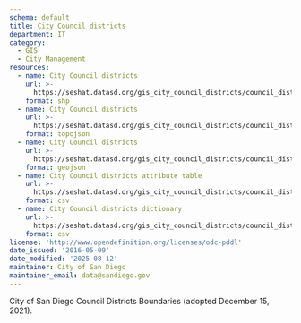 ```yaml
---
schema: default
title: City Council districts
department: IT
category:
  - GIS
  - City Management
resources:
  - name: City Council districts
    url: >-
      https://seshat.datasd.org/gis_city_council_districts/council_districts_datasd.zip
    format: shp
  - name: City Council districts
    url: >-
      https://seshat.datasd.org/gis_city_council_districts/council_districts_datasd.topo.json
    format: topojson
  - name: City Council districts
    url: >-
      https://seshat.datasd.org/gis_city_council_districts/council_districts_datasd.geojson
    format: geojson
  - name: City Council districts attribute table
    url: >-
      https://seshat.datasd.org/gis_city_council_districts/council_districts_datasd.csv
    format: csv
  - name: City Council districts dictionary
    url: >-
      https://seshat.datasd.org/gis_city_council_districts/council_districts_dictionary_datasd.csv
    format: csv
license: 'http://www.opendefinition.org/licenses/odc-pddl'
date_issued: '2016-05-09'
date_modified: '2025-08-12'
maintainer: City of San Diego
maintainer_email: data@sandiego.gov
---
```

City of San Diego Council Districts Boundaries (adopted December 15, 2021).
